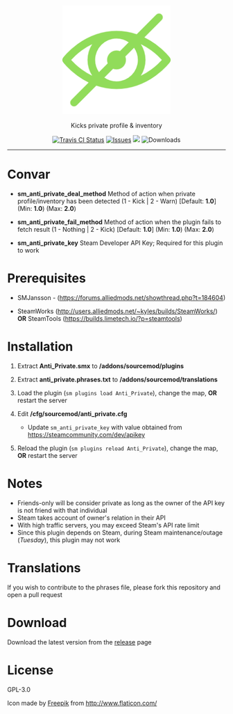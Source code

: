 <p align="center">
	<img alt="CIDR Blocker" src="assets/img/Anti_Private_256.png" height="250" width="250">
</p>

<p align="center">
	Kicks private profile & inventory
</p>

<p align="center">
	<a href="https://travis-ci.org/RumbleFrog/Anti-Private"><img alt="Travis CI Status" src="https://img.shields.io/travis/RumbleFrog/Anti-Private.svg?style=flat-square"></a>
	<a href="https://github.com/RumbleFrog/Anti-Private/issues"><img alt="Issues" src="https://img.shields.io/github/issues/RumbleFrog/Anti-Private.svg?style=flat-square"></a>
	<a href="https://discord.gg/gh8uMa9"><img src="https://img.shields.io/discord/364849839508553730.svg?style=flat-square"></a>
	<img alt="Downloads" src="https://img.shields.io/github/downloads/RumbleFrog/Anti-Private/total.svg?style=flat-square">
</p>

---

# Convar

- **sm_anti_private_deal_method** Method of action when private profile/inventory has been detected (1 - Kick | 2 - Warn) [Default: **1.0**] (Min: **1.0**) (Max: **2.0**)

- **sm_anti_private_fail_method** Method of action when the plugin fails to fetch result (1 - Nothing | 2 - Kick) [Default: **1.0**] (Min: **1.0**) (Max: **2.0**)

- **sm_anti_private_key** Steam Developer API Key; Required for this plugin to work

# Prerequisites

- SMJansson - (https://forums.alliedmods.net/showthread.php?t=184604)

- SteamWorks (http://users.alliedmods.net/~kyles/builds/SteamWorks/) **OR** SteamTools (https://builds.limetech.io/?p=steamtools)

# Installation

1. Extract **Anti_Private.smx** to **/addons/sourcemod/plugins**

2. Extract **anti_private.phrases.txt** to **/addons/sourcemod/translations**

3. Load the plugin (`sm plugins load Anti_Private`), change the map, **OR** restart the server

4. Edit **/cfg/sourcemod/anti_private.cfg**
	- Update `sm_anti_private_key` with value obtained from https://steamcommunity.com/dev/apikey

5. Reload the plugin (`sm plugins reload Anti_Private`), change the map, **OR** restart the server

# Notes

- Friends-only will be consider private as long as the owner of the API key is not friend with that individual
- Steam takes account of owner's relation in their API
- With high traffic servers, you may exceed Steam's API rate limit
- Since this plugin depends on Steam, during Steam maintenance/outage (*Tuesday*), this plugin may not work

# Translations

If you wish to contribute to the phrases file, please fork this repository and open a pull request

# Download

Download the latest version from the [release](https://github.com/RumbleFrog/Anti-Private/releases) page

# License

GPL-3.0

Icon made by <a href="http://www.freepik.com/" target="_blank">Freepik</a> from <a href="http://www.flaticon.com/" target="_blank">http://www.flaticon.com/</a>

